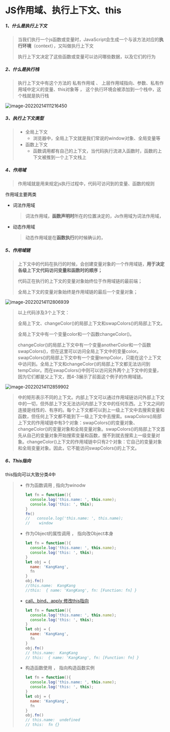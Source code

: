 # JS作用域、执行上下文、this

##### 1、什么是执行上下文

> 当我们执行一个js函数或变量时，JavaScript会生成一个与该方法对应的**执行环境**（context），又叫做执行上下文
>
> 执行上下文决定了这些函数或变量可以访问哪些数据，以及它们的行为

##### 2、什么是执行栈

> 执行上下文中有这个方法的 私有作用域 、 上层作用域指向、参数、私有作用域中定义的变量、this对象等 ， 这个执行环境会被添加到一个栈中，这个栈就是执行栈

![image-20220214111216450](https://gitee.com/JuntengMa/imgae/raw/master/image-20220214111216450.png)

##### 3、执行上下文类型

> - 全局上下文
>   - 浏览器中，全局上下文就是我们常说的window对象、全局变量等
> - 函数上下文
>   - 函数调用都有自己的上下文，当代码执行流进入函数时，函数的上下文被推到一个上下文栈上

##### 4、作用域

> 作用域就是用来规定js执行过程中，代码可访问到的变量、函数的规则

作用域主要两类

- 词法作用域

  > 词法作用域，**函数声明时**所在的位置决定的，Js作用域为词法作用域，

- 动态作用域

  > 动态作用域是在**函数执行**的时候确认的，

##### 5、作用域链

> 上下文中的代码在执行的时候，会创建变量对象的一个作用域链，**用于决定各级上下文代码访问变量和函数时的顺序；**
>
> 代码正在执行的上下文的变量对象始终位于作用域链的最前端；
>
> 全局上下文的变量对象始终是作用域链的最后一个变量对象；

![image-20220214112806939](https://gitee.com/JuntengMa/imgae/raw/master/image-20220214112806939.png)



>以上代码涉及3个上下文：
>
>全局上下文、changeColor()的局部上下文和swapColors()的局部上下文。
>
>全局上下文中有一个变量color和一个函数changeColor()。
>
>changeColor()的局部上下文中有一个变量anotherColor和一个函数swapColors()，但在这里可以访问全局上下文中的变量color。swapColors()的局部上下文中有一个变量tempColor，只能在这个上下文中访问到。全局上下文和changeColor()的局部上下文都无法访问到tempColor。而在swapColors()中则可以访问另外两个上下文中的变量，因为它们都是父上下文，图4-3展示了前面这个例子的作用域链。

![image-20220214112859902](https://gitee.com/JuntengMa/imgae/raw/master/image-20220214112859902.png)



> 中的矩形表示不同的上下文。内部上下文可以通过作用域链访问外部上下文中的一切，但外部上下文无法访问内部上下文中的任何东西。上下文之间的连接是线性的、有序的。每个上下文都可以到上一级上下文中去搜索变量和函数，但任何上下文都不能到下一级上下文中去搜索。swapColors()局部上下文的作用域链中有3个对象：swapColors()的变量对象、changeColor()的变量对象和全局变量对象。swapColors()的局部上下文首先从自己的变量对象开始搜索变量和函数，搜不到就去搜索上一级变量对象。changeColor()上下文的作用域链中只有2个对象：它自己的变量对象和全局变量对象。因此，它不能访问swapColors()的上下文。



##### 6、This指向

this指向可以大致分类4中

> - 作为函数调用 , 指向为winodw
>
>   ```js
>   let fn = function(){
>     console.log('this.name: ', this.name);
>     console.log('this: ', this);
>   }
>   fn()  
>   //   console.log('this.name: ', this.name);       
>   //    window
>   ```
>
> - 作为Object的属性调用 ， 指向改Object本身
>
>   ```js
>   let fn = function(){
>     console.log('this.name: ', this.name);
>     console.log('this: ', this);
>   }
>   let obj = {
>     name: 'KangKang',
>     fn
>   }
>   obj.fn() 
>   //this.name:  KangKang
>   //this:  { name: 'KangKang', fn: [Function: fn] }
>   ```
>
> - [call、bind、apply 修改this指向](https://github.com/JuntengMa/FE-handwritten-questions/tree/main/This%E6%8C%87%E5%90%91)
>
>   ```js
>   let fn = function(){
>     console.log('this.name: ', this.name);
>     console.log('this: ', this);
>   }
>   let obj = {
>     name: 'KangKang',
>     fn
>   }
>   obj.fn() 
>   // this.name:  KangKang
>   // this:  { name: 'KangKang', fn: [Function: fn] }
>   ```
>
> - 构造函数使用 ， 指向构造函数实例
>
>   ```js
>   let fn = function(){
>     console.log('this.name: ', this.name);
>     console.log('this: ', this);
>   }
>   let obj = {
>     name: 'KangKang',
>     fn
>   }
>   obj.fn() 
>   // this.name:  undefined
>   // this:  fn {}
>   ```
>
>   
